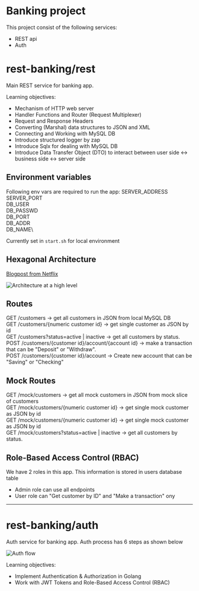 # Banking project

This project consist of the following services:

- REST api
- Auth

# rest-banking/rest

Main REST service for banking app.

Learning objectives:

- Mechanism of HTTP web server
- Handler Functions and Router (Request Multiplexer)
- Request and Response Headers
- Converting (Marshal) data structures to JSON and XML
- Connecting and Working with MySQL DB
- Introduce structured logger by zap
- Introduce Sqlx for dealing with MySQL DB
- Introduce Data Transfer Object (DTO) to interact between user side <-> business side <-> server side

## Environment variables

Following env vars are required to run the app:
SERVER_ADDRESS\
SERVER_PORT\
DB_USER\
DB_PASSWD\
DB_PORT\
DB_ADDR\
DB_NAME\

Currently set in `start.sh` for local environment

## Hexagonal Architecture

[Blogpost from Netflix](https://netflixtechblog.com/ready-for-changes-with-hexagonal-architecture-b315ec967749)

![Architecture at a high level](https://miro.medium.com/max/1400/1*NfFzI7Z-E3ypn8ahESbDzw.png)

## Routes

GET /customers -> get all customers in JSON from local MySQL DB\
GET /customers/{numeric customer id} -> get single customer as JSON by id\
GET /customers?status=active | inactive -> get all customers by status.\
POST /customers/{customer id}/account/{account id} -> make a transaction that can be "Deposit" or "Withdraw".\
POST /customers/{customer id}/account -> Create new account that can be "Saving" or "Checking"

## Mock Routes

GET /mock/customers -> get all mock customers in JSON from mock slice of customers\
GET /mock/customers/{numeric customer id} -> get single mock customer as JSON by id\
GET /mock/customers/{numeric customer id} -> get single mock customer as JSON by id\
GET /mock/customers?status=active | inactive -> get all customers by status.

## Role-Based Access Control (RBAC)

We have 2 roles in this app. This information is stored in users database table

- Admin role can use all endpoints
- User role can "Get customer by ID" and "Make a transaction" ony

---

# rest-banking/auth

Auth service for banking app.
Auth process has 6 steps as shown below

![Auth flow](https://filedn.com/lTTdn1W2IjNme17D5yWuF74/Resources/go-banking-auth.png)

Learning objectives:

- Implement Authentication & Authorization in Golang
- Work with JWT Tokens and Role-Based Access Control (RBAC)
